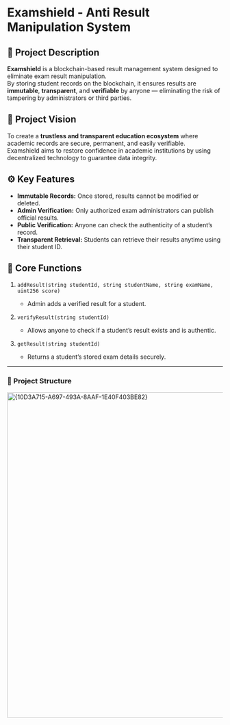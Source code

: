 # Examshield - Anti Result Manipulation System

## 🧾 Project Description
**Examshield** is a blockchain-based result management system designed to eliminate exam result manipulation.  
By storing student records on the blockchain, it ensures results are **immutable**, **transparent**, and **verifiable** by anyone — eliminating the risk of tampering by administrators or third parties.

## 🎯 Project Vision
To create a **trustless and transparent education ecosystem** where academic records are secure, permanent, and easily verifiable.  
Examshield aims to restore confidence in academic institutions by using decentralized technology to guarantee data integrity.

## ⚙️ Key Features
- **Immutable Records:** Once stored, results cannot be modified or deleted.  
- **Admin Verification:** Only authorized exam administrators can publish official results.  
- **Public Verification:** Anyone can check the authenticity of a student’s record.  
- **Transparent Retrieval:** Students can retrieve their results anytime using their student ID.

## 🔑 Core Functions
1. `addResult(string studentId, string studentName, string examName, uint256 score)`  
   - Admin adds a verified result for a student.  

2. `verifyResult(string studentId)`  
   - Allows anyone to check if a student’s result exists and is authentic.  

3. `getResult(string studentId)`  
   - Returns a student’s stored exam details securely.  

---

### 📂 Project Structure
<img width="1569" height="760" alt="{10D3A715-A697-493A-8AAF-1E40F403BE82}" src="https://github.com/user-attachments/assets/5a518772-cd25-4e17-83e2-d8d8586d8d32" />

